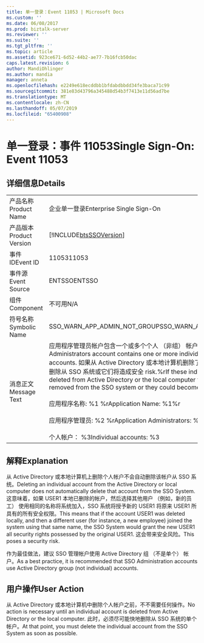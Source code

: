 ```yaml
---
title: 单一登录：Event 11053 | Microsoft Docs
ms.custom: ''
ms.date: 06/08/2017
ms.prod: biztalk-server
ms.reviewer: ''
ms.suite: ''
ms.tgt_pltfrm: ''
ms.topic: article
ms.assetid: 923ce671-6d52-44b2-ae77-7b16fcb50dac
caps.latest.revision: 6
author: MandiOhlinger
ms.author: mandia
manager: anneta
ms.openlocfilehash: e2249e618ecddbb1bfdabdbbdd34fe3baca71c99
ms.sourcegitcommit: 381e83d43796a345488d54b3f7413e11d56ad7be
ms.translationtype: MT
ms.contentlocale: zh-CN
ms.lasthandoff: 05/07/2019
ms.locfileid: "65400908"
---
```

# <a name="single-sign-on-event-11053"></a><span data-ttu-id="0f796-102">单一登录：事件 11053</span><span class="sxs-lookup"><span data-stu-id="0f796-102">Single Sign-On: Event 11053</span></span>
## <a name="details"></a><span data-ttu-id="0f796-103">详细信息</span><span class="sxs-lookup"><span data-stu-id="0f796-103">Details</span></span>  
  
|                 |                                                                                                                                                                                                                                                                                                                                                                                                 |
|-----------------|-------------------------------------------------------------------------------------------------------------------------------------------------------------------------------------------------------------------------------------------------------------------------------------------------------------------------------------------------------------------------------------------------|
|  <span data-ttu-id="0f796-104">产品名称</span><span class="sxs-lookup"><span data-stu-id="0f796-104">Product Name</span></span>   |                                                                                                                                                                                    <span data-ttu-id="0f796-105">企业单一登录</span><span class="sxs-lookup"><span data-stu-id="0f796-105">Enterprise Single Sign-On</span></span>                                                                                                                                                                                    |
| <span data-ttu-id="0f796-106">产品版本</span><span class="sxs-lookup"><span data-stu-id="0f796-106">Product Version</span></span> |                                                                                                                                                                   [!INCLUDE[btsSSOVersion](../includes/btsssoversion-md.md)]                                                                                                                                                                    |
|    <span data-ttu-id="0f796-107">事件 ID</span><span class="sxs-lookup"><span data-stu-id="0f796-107">Event ID</span></span>     |                                                                                                                                                                                              <span data-ttu-id="0f796-108">11053</span><span class="sxs-lookup"><span data-stu-id="0f796-108">11053</span></span>                                                                                                                                                                                              |
|  <span data-ttu-id="0f796-109">事件源</span><span class="sxs-lookup"><span data-stu-id="0f796-109">Event Source</span></span>   |                                                                                                                                                                                             <span data-ttu-id="0f796-110">ENTSSO</span><span class="sxs-lookup"><span data-stu-id="0f796-110">ENTSSO</span></span>                                                                                                                                                                                              |
|    <span data-ttu-id="0f796-111">组件</span><span class="sxs-lookup"><span data-stu-id="0f796-111">Component</span></span>    |                                                                                                                                                                                               <span data-ttu-id="0f796-112">不可用</span><span class="sxs-lookup"><span data-stu-id="0f796-112">N/A</span></span>                                                                                                                                                                                               |
|  <span data-ttu-id="0f796-113">符号名称</span><span class="sxs-lookup"><span data-stu-id="0f796-113">Symbolic Name</span></span>  |                                                                                                                                                                                  <span data-ttu-id="0f796-114">SSO_WARN_APP_ADMIN_NOT_GROUP</span><span class="sxs-lookup"><span data-stu-id="0f796-114">SSO_WARN_APP_ADMIN_NOT_GROUP</span></span>                                                                                                                                                                                   |
|  <span data-ttu-id="0f796-115">消息正文</span><span class="sxs-lookup"><span data-stu-id="0f796-115">Message Text</span></span>   | <span data-ttu-id="0f796-116">应用程序管理员帐户包含一个或多个个人 （非组） 帐户。</span><span class="sxs-lookup"><span data-stu-id="0f796-116">The Application Administrators account contains one or more individual (not group) accounts.</span></span> <span data-ttu-id="0f796-117">如果从 Active Directory 或本地计算机删除了这些个人帐户则必须立即删除从 SSO 系统或它们将造成安全 risk.%r</span><span class="sxs-lookup"><span data-stu-id="0f796-117">If these individual accounts are deleted from Active Directory or the local computer they must be promptly removed from the SSO system or they could become a security risk.%r</span></span><br /><br /> <span data-ttu-id="0f796-118">应用程序名称: %1 %r</span><span class="sxs-lookup"><span data-stu-id="0f796-118">Application Name: %1%r</span></span><br /><br /> <span data-ttu-id="0f796-119">应用程序管理员: %2 %r</span><span class="sxs-lookup"><span data-stu-id="0f796-119">Application Administrators: %2%r</span></span><br /><br /> <span data-ttu-id="0f796-120">个人帐户： %3</span><span class="sxs-lookup"><span data-stu-id="0f796-120">Individual accounts: %3</span></span> |
  
## <a name="explanation"></a><span data-ttu-id="0f796-121">解释</span><span class="sxs-lookup"><span data-stu-id="0f796-121">Explanation</span></span>  
 <span data-ttu-id="0f796-122">从 Active Directory 或本地计算机上删除个人帐户不会自动删除该帐户从 SSO 系统。</span><span class="sxs-lookup"><span data-stu-id="0f796-122">Deleting an individual account from the Active Directory or local computer does not automatically delete that account from the SSO System.</span></span> <span data-ttu-id="0f796-123">这意味着，如果 USER1 本地已删除的帐户，然后选择其他用户 （例如，新的员工） 使用相同的名称将系统加入，SSO 系统将授予新的 USER1 将原来 USER1 所具有的所有安全权限。</span><span class="sxs-lookup"><span data-stu-id="0f796-123">This means that if the account USER1 was deleted locally, and then a different user (for instance, a new employee) joined the system using that same name, the SSO System would grant the new USER1 all security rights possessed by the original USER1.</span></span> <span data-ttu-id="0f796-124">这会带来安全风险。</span><span class="sxs-lookup"><span data-stu-id="0f796-124">This poses a security risk.</span></span>  
  
 <span data-ttu-id="0f796-125">作为最佳做法，建议 SSO 管理帐户使用 Active Directory 组 （不是单个） 帐户。</span><span class="sxs-lookup"><span data-stu-id="0f796-125">As a best practice, it is recommended that SSO Administration accounts use Active Directory group (not individual) accounts.</span></span>  
  
## <a name="user-action"></a><span data-ttu-id="0f796-126">用户操作</span><span class="sxs-lookup"><span data-stu-id="0f796-126">User Action</span></span>  
 <span data-ttu-id="0f796-127">从 Active Directory 或本地计算机中删除个人帐户之前，不不需要任何操作。</span><span class="sxs-lookup"><span data-stu-id="0f796-127">No action is necessary until an individual account is deleted from Active Directory or the local computer.</span></span> <span data-ttu-id="0f796-128">此时，必须尽可能快地删除从 SSO 系统的单个帐户。</span><span class="sxs-lookup"><span data-stu-id="0f796-128">At that point, you must delete the individual account from the SSO System as soon as possible.</span></span>